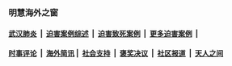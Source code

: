 
### 明慧海外之窗

####  [武汉肺炎](indexes/365.md?t=02240000) &nbsp;|&nbsp;  [迫害案例综述](indexes/328.md?t=02240000) &nbsp;|&nbsp; [迫害致死案例](indexes/277.md?t=02240000)  &nbsp;|&nbsp; [更多迫害案例](indexes/81.md?t=02240000)  &nbsp;|&nbsp; 
####  [时事评论](indexes/19.md?t=02240000) &nbsp;|&nbsp; [海外简讯](indexes/245.md?t=02240000)&nbsp;|&nbsp;  [社会支持](indexes/140.md?t=02240000) &nbsp;|&nbsp; [褒奖决议](indexes/282.md?t=02240000) &nbsp;|&nbsp; [社区报道](indexes/91.md?t=02240000)  &nbsp;|&nbsp; [天人之间](indexes/78.md?t=02240000) 

